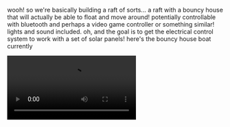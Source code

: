 wooh! so we're basically building a raft of sorts... a raft with a bouncy house that will actually be able to float and move around! potentially controllable with bluetooth and perhaps a video game controller or something similar! lights and sound included. oh, and the goal is to get the electrical control system to work with a set of solar panels! here's the bouncy house boat currently

![](assets/vidos/bouncy-castle/08-18-23_bouncy-castle.mp4)
